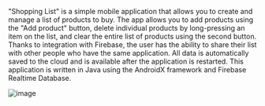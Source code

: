 "Shopping List" is a simple mobile application that allows you to create and manage a list of products to buy. The app allows you to add products using the "Add product" button, delete individual products by long-pressing an item on the list, and clear the entire list of products using the second button. Thanks to integration with Firebase, the user has the ability to share their list with other people who have the same application. All data is automatically saved to the cloud and is available after the application is restarted.
This application is written in Java using the AndroidX framework and Firebase Realtime Database.

![image](https://github.com/karol940717/ListApp/assets/78057688/873943e3-a7d9-44ae-a2a6-301d2b34b219)
